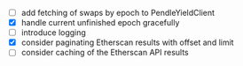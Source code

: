 - [ ] add fetching of swaps by epoch to PendleYieldClient
- [x] handle current unfinished epoch gracefully
- [ ] introduce logging
- [x] consider paginating Etherscan results with offset and limit
- [ ] consider caching of the Etherscan API results
